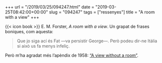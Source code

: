 +++
url = "/2019/03/25/094247.html"
date = "2019-03-25T08:42:00+00:00"
slug = "094247"
tags = ["ressenyes"]
title = "A room with a view"
+++

{{< icon book >}} E. M. Forster, *A room with a view*. Un grapat de frases boniques, com aquesta:

> Que jo siga ací és Fat —va persistir George—. Però podeu dir-ne Itàlia si això us fa menys infeliç.

Però m’ha agradat més l’apèndix de 1958: [“A view without a room”](https://mrswarrsenglishblog.wordpress.com/2015/10/02/a-room-without-a-view/).
